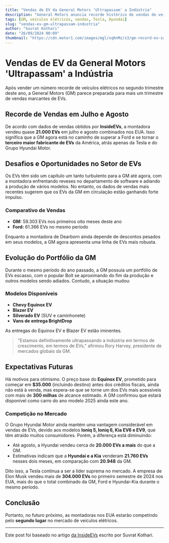 ```yaml
---
title: "Vendas de EV da General Motors 'Ultrapassam' a Indústria"
description: "General Motors anuncia recorde histórico de vendas de veículos elétricos, desafiando a concorrência."
tags: [GM, veículos elétricos, vendas, Tesla, Hyundai]
slug: "vendas-ev-gm-ultrapassam-industria"
author: "Suvrat Kothari"
date: "26/09/2024 00:09"
thumbnail: "https://cdn.motor1.com/images/mgl/xqKnMz/s3/gm-record-ev-sales-july-august-2024.jpg"
---
```


# Vendas de EV da General Motors 'Ultrapassam' a Indústria

Após vender um número recorde de veículos elétricos no segundo trimestre deste ano, a General Motors (GM) parece preparada para mais um trimestre de vendas marcantes de EVs.

## Recorde de Vendas em Julho e Agosto

De acordo com dados de vendas obtidos por **InsideEVs**, a montadora vendeu quase **21.000 EVs** em julho e agosto combinados nos EUA. Isso significa que a GM agora está no caminho de superar a Ford e se tornar o **terceiro maior fabricante de EVs** da América, atrás apenas da Tesla e do Grupo Hyundai Motor.

## Desafios e Oportunidades no Setor de EVs

Os EVs têm sido um capítulo um tanto turbulento para a GM até agora, com a montadora enfrentando reveses no departamento de software e adiando a produção de vários modelos. No entanto, os dados de vendas mais recentes sugerem que os EVs da GM em circulação estão ganhando forte impulso.

### Comparativo de Vendas

- **GM:** 59.303 EVs nos primeiros oito meses deste ano
- **Ford:** 61.366 EVs no mesmo período

Enquanto a montadora de Dearborn ainda depende de descontos pesados em seus modelos, a GM agora apresenta uma linha de EVs mais robusta.

## Evolução do Portfólio da GM

Durante o mesmo período do ano passado, a GM possuía um portfólio de EVs escasso, com o popular Bolt se aproximando do fim da produção e outros modelos sendo adiados. Contudo, a situação mudou:

### Modelos Disponíveis
- **Chevy Equinox EV**
- **Blazer EV**
- **Silverado EV** (SUV e caminhonete)
- **Vans de entrega BrightDrop**

As entregas do Equinox EV e Blazer EV estão iminentes.

> "Estamos definitivamente ultrapassando a indústria em termos de crescimento, em termos de EVs," afirmou Rory Harvey, presidente de mercados globais da GM.

## Expectativas Futuras

Há motivos para otimismo. O preço base do **Equinox EV**, prometido para começar em **$35.000** (incluindo destino) antes dos créditos fiscais, ainda não está à venda, mas espera-se que se torne um dos EVs mais acessíveis com mais de **300 milhas** de alcance estimado. A GM confirmou que estará disponível como carro do ano modelo 2025 ainda este ano.

### Competição no Mercado

O Grupo Hyundai Motor ainda mantém uma vantagem considerável em vendas de EVs, devido aos modelos **Ioniq 5, Ioniq 6, Kia EV6 e EV9**, que têm atraído muitos consumidores. Porém, a diferença está diminuindo:

- Até agosto, a Hyundai vendeu cerca de **20.000 EVs a mais** do que a GM.
- Estimativas indicam que a **Hyundai e a Kia** venderam **21.760 EVs** nesses dois meses, em comparação com **20.948** da GM.

Dito isso, a Tesla continua a ser a líder suprema no mercado. A empresa de Elon Musk vendeu mais de **304.000 EVs** no primeiro semestre de 2024 nos EUA, mais do que o total combinado da GM, Ford e Hyundai-Kia durante o mesmo período.

## Conclusão

Portanto, no futuro próximo, as montadoras nos EUA estarão competindo pelo **segundo lugar** no mercado de veículos elétricos.

---

Este post foi baseado no artigo [da InsideEVs](https://insideevs.com/news/734827/gm-july-august-record-ev-sales/) escrito por Suvrat Kothari.